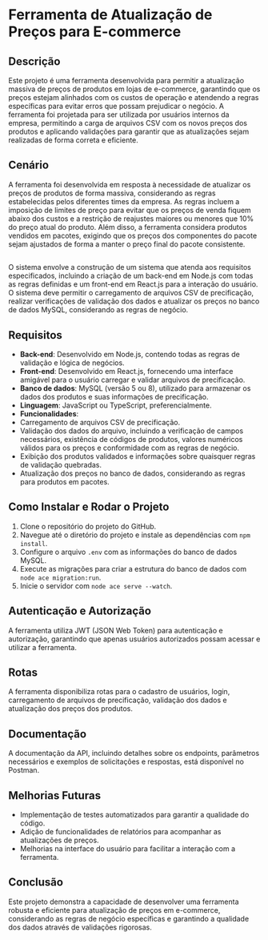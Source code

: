 # Ferramenta de Atualização de Preços para E-commerce

## Descrição

Este projeto é uma ferramenta desenvolvida para permitir a atualização massiva de preços de produtos em lojas de e-commerce, garantindo que os preços estejam alinhados com os custos de operação e atendendo a regras específicas para evitar erros que possam prejudicar o negócio. A ferramenta foi projetada para ser utilizada por usuários internos da empresa, permitindo a carga de arquivos CSV com os novos preços dos produtos e aplicando validações para garantir que as atualizações sejam realizadas de forma correta e eficiente.

## Cenário

A ferramenta foi desenvolvida em resposta à necessidade de atualizar os preços de produtos de forma massiva, considerando as regras estabelecidas pelos diferentes times da empresa. As regras incluem a imposição de limites de preço para evitar que os preços de venda fiquem abaixo dos custos e a restrição de reajustes maiores ou menores que 10% do preço atual do produto. Além disso, a ferramenta considera produtos vendidos em pacotes, exigindo que os preços dos componentes do pacote sejam ajustados de forma a manter o preço final do pacote consistente.

## 

O sistema envolve a construção de um sistema que atenda aos requisitos especificados, incluindo a criação de um back-end em Node.js com todas as regras definidas e um front-end em React.js para a interação do usuário. O sistema deve permitir o carregamento de arquivos CSV de precificação, realizar verificações de validação dos dados e atualizar os preços no banco de dados MySQL, considerando as regras de negócio.

## Requisitos

- **Back-end**: Desenvolvido em Node.js, contendo todas as regras de validação e lógica de negócios.
- **Front-end**: Desenvolvido em React.js, fornecendo uma interface amigável para o usuário carregar e validar arquivos de precificação.
- **Banco de dados**: MySQL (versão 5 ou 8), utilizado para armazenar os dados dos produtos e suas informações de precificação.
- **Linguagem**: JavaScript ou TypeScript, preferencialmente.
- **Funcionalidades**:
 - Carregamento de arquivos CSV de precificação.
 - Validação dos dados do arquivo, incluindo a verificação de campos necessários, existência de códigos de produtos, valores numéricos válidos para os preços e conformidade com as regras de negócio.
 - Exibição dos produtos validados e informações sobre quaisquer regras de validação quebradas.
 - Atualização dos preços no banco de dados, considerando as regras para produtos em pacotes.

## Como Instalar e Rodar o Projeto

1. Clone o repositório do projeto do GitHub.
2. Navegue até o diretório do projeto e instale as dependências com `npm install`.
3. Configure o arquivo `.env` com as informações do banco de dados MySQL.
4. Execute as migrações para criar a estrutura do banco de dados com `node ace migration:run`.
5. Inicie o servidor com `node ace serve --watch`.

## Autenticação e Autorização

A ferramenta utiliza JWT (JSON Web Token) para autenticação e autorização, garantindo que apenas usuários autorizados possam acessar e utilizar a ferramenta.

## Rotas

A ferramenta disponibiliza rotas para o cadastro de usuários, login, carregamento de arquivos de precificação, validação dos dados e atualização dos preços dos produtos.

## Documentação

A documentação da API, incluindo detalhes sobre os endpoints, parâmetros necessários e exemplos de solicitações e respostas, está disponível no Postman.

## Melhorias Futuras

- Implementação de testes automatizados para garantir a qualidade do código.
- Adição de funcionalidades de relatórios para acompanhar as atualizações de preços.
- Melhorias na interface do usuário para facilitar a interação com a ferramenta.

## Conclusão

Este projeto demonstra a capacidade de desenvolver uma ferramenta robusta e eficiente para atualização de preços em e-commerce, considerando as regras de negócio específicas e garantindo a qualidade dos dados através de validações rigorosas.
